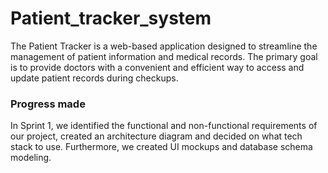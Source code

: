 # Patient_tracker_system
The Patient Tracker is a web-based application designed to streamline the management of patient information and medical records. The primary goal is to provide doctors with a convenient and efficient way to access and update patient records during checkups.

### Progress made ###
In Sprint 1, we identified the functional and non-functional requirements of our project, created an architecture diagram and decided on what tech stack to use. Furthermore, we created UI mockups and database schema modeling.
